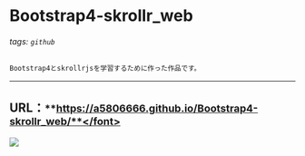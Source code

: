 # Bootstrap4-skrollr_web
###### tags: `github` 
<!-- (レスポンシブ対応されているため、 PC・iPad・スマホからでもご確認できます) -->
```markdown
Bootstrap4とskrollrjsを学習するために作った作品です。
```
---
## URL：<font size="4">**https://a5806666.github.io/Bootstrap4-skrollr_web/**</font>

![](https://i.imgur.com/S2kb93F.gif)




